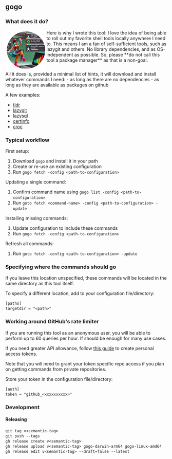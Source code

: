 
## gogo

### What does it do?

<img align="left" width="128" height="128" src="assets/gogologo_medallion.png">
Here is why I wrote this tool: I love the idea of being able to roll out my favorite shell tools locally anywhere I need to.
This means I am a fan of self-sufficient tools, such as lazygit and others. No library dependencies, and as OS-independent as possible.
So, please **do not call this tool a package manager** as that is a non-goal.

<br clear="all">
All it does is, provided a minimal list of hints, it will download and install whatever commands I need:
- as long as there are no dependencies
- as long as they are available as packages on github

A few examples: 
- [tldr](https://github.com/isacikgoz/tldr)
- [lazygit](https://github.com/jesseduffield/lazygit)
- [lazysql](https://github.com/jorgerojas26/lazysql)
- [certinfo](https://github.com/pete911/certinfo)
- [croc](https://github.com/schollz/croc)


### Typical workflow

First setup:

1. Download `gogo` and install it in your path
2. Create or re-use an existing configuration
3. Run `gogo fetch -config <path-to-configuration>`

Updating a single command:

1. Confirm command name using `gogo list -config <path-to-configuration>`
2. Run `goto fetch <command-name> -config <path-to-configuration> -update`

Installing missing commands:

1. Update configuration to include these commands
2. Run `gogo fetch -config <path-to-configuration>`

Refresh all commands:

1. Run `goto fetch -config <path-to-configuration> -update`

### Specifying where the commands should go

If you leave this location unspecified, these commands will be located in the same directory as this tool itself.

To specify a different location, add to your configuration file/directory:

```
[paths]
targetdir = "<path>"
```

### Working around GitHub's rate limiter

If you are running this tool as an anonymous user, you will be able to perform up to 60 queries per hour. If should be enough for many use cases.

If you need greater API allowance, follow [this guide](https://docs.github.com/en/authentication/keeping-your-account-and-data-secure/managing-your-personal-access-tokens) to create personal access tokens. 

Note that you will need to grant your token specific repo access if you plan on getting commands from private repositories.

Store your token in the configuration file/directory:

```
[auth]
token = "github_<xxxxxxxxxx>"
```

### Development

#### Releasing

```
git tag v<semantic-tag>
git push --tags
gh release create v<semantic-tag>
gh release upload v<semantic-tag> gogo-darwin-arm64 gogo-linux-amd64
gh release edit v<semantic-tag> --draft=false --latest
```
